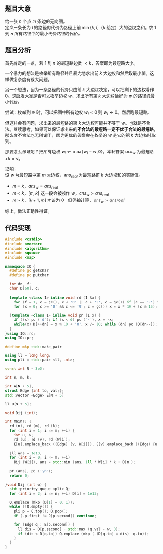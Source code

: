 ## 题目大意

给一张 $n$ 个点 $m$ 条边的无向图。  
定义一条长为 $l$ 的路径的代价为路径上前 $\min \{k, l \}$（$k$ 给定）大的边权之和。求 $1$ 到 $n$ 所有路径中的最小代价路径的代价。



## 题目分析

首先肯定的一点，若 $1$ 到 $n$ 的最短路边数 $< k$，答案即为最短路大小。

一个暴力的想法是枚举所有路径并且暴力地求出前 $k$ 大边权和然后取最小值。这样做复杂度有很大问题。

另一个想法，因为一条路径的代价只由前 $k$ 大边权决定，可以把剩下的边权看作 $0$。这启发大家是否可以枚举边权 $w$，求出所有第 $k$ 大边权恰好为 $w$ 的路径的最小代价。  

尝试：枚举到 $w$ 时，可以把图中所有边权 $w_i < 0$ 则 $w_i \gets 0$。然后跑最短路。  

但这样会有问题，求出来的最短路的第 $k$ 大边权可能并不等于 $w$。也就是不合法。继续思考，如果可以保证求出来的**不合法的最短路一定不优于合法的最短路**，那么合不合法也无所谓了，因为更优的答案会在枚举的 $w$ 是它的第 $k$ 大边权时取到。  

那要怎么保证呢？把所有边权 $w_i \gets \max \{w_i - w, 0 \}$，本轮答案 $ans_w$ 为最短路 $+ k \times w$。

证明：  
设 $w$ 为最短路中第 $m$ 大边权，$ans_{real}$ 为最短路前 $k$ 大边权和的实际值。

* $m = k$，$ans_w = ans_{real}$
* $m < k$，$[m, k]$ 这一段会被视作 $w$，$ans_w > ans_{real}$
* $m > k$，$[k + 1, m]$ 本该为 $0$，但仍被计算，$ans_w > ans{real}$

综上，做法正确性得证。

## 代码实现

```cpp
#include <cstdio>
#include <vector>
#include <algorithm>
#include <queue>
#include <map>

namespace IO {
  #define gc getchar
  #define pc putchar

  int dn, f;
  char D[60], c;
  
  template <class I> inline void rd (I &x) {
    for (f = 1, c = gc(); c < '0' || c > '9'; c = gc()) if (c == '-') f = -1;
    for (x = 0; c >= '0' && c <= '9'; c = gc()) x = x * 10 + (c & 15); x *= f;

  }template <class I> inline void pr (I x) {
    if (!x) pc ('0'); if (x < 0) pc ('-'), x = -x;
    while(x) D[++dn] = x % 10 + '0', x /= 10; while (dn) pc (D[dn--]);
  }
}using IO::rd;
using IO::pr;

#define mkp std::make_pair

using ll = long long;
using pli = std::pair <ll, int>;

const int N = 3e3;

int n, m, k;

int W[N + 5];
struct Edge {int to, val;};
std::vector <Edge> E[N + 5];

ll D[N + 5];

void Dij (int);

int main() {
  rd (n), rd (m), rd (k);
  for (int i = 1; i <= m; ++i) {
    int u, v;
    rd (u), rd (v), rd (W[i]);
    E[u].emplace_back ((Edge) {v, W[i]}), E[v].emplace_back ((Edge) {u, W[i]});
  
  }ll ans = 1e13;
  for (int i = 0; i <= m; ++i)
    Dij (W[i]), ans = std::min (ans, 1ll * W[i] * k + D[n]);
  
  pr (ans), pc ('\n');
  return 0;

}void Dij (int w) {
  std::priority_queue <pli> Q;
  for (int i = 2; i <= n; ++i) D[i] = 1e13;

  Q.emplace (mkp (D[1] = 0, 1));
  while (!Q.empty()) {
    pli p = Q.top(); Q.pop();
    if (-p.first != D[p.second]) continue;

    for (Edge q : E[p.second]) {
      ll dis = D[p.second] + std::max (q.val - w, 0);
      if (dis < D[q.to]) Q.emplace (mkp (-(D[q.to] = dis), q.to)); 
    }
  }
}
```